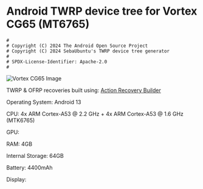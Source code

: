 # Android TWRP device tree for Vortex CG65 (MT6765)

```
#
# Copyright (C) 2024 The Android Open Source Project
# Copyright (C) 2024 SebaUbuntu's TWRP device tree generator
#
# SPDX-License-Identifier: Apache-2.0
#
```

![Vortex CG65 Image](https://standupwireless.com/wp-content/uploads/CG65.png)

TWRP & OFRP recoveries built using: [Action Recovery Builder](https://github.com/1ndevelopment/Action-Recovery-Builder)

Operating System: Android 13

CPU: 4x ARM Cortex-A53 @ 2.2 GHz + 4x ARM Cortex-A53 @ 1.6 GHz (MTK6765)

GPU:

RAM: 4GB

Internal Storage: 64GB

Battery: 4400mAh

Display: 